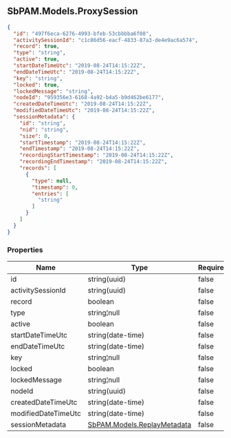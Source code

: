 
<h2 id="tocS_SbPAM.Models.ProxySession">SbPAM.Models.ProxySession</h2>

<a id="schemasbpam.models.proxysession"></a>
<a id="schema_SbPAM.Models.ProxySession"></a>
<a id="tocSsbpam.models.proxysession"></a>
<a id="tocssbpam.models.proxysession"></a>

```json
{
  "id": "497f6eca-6276-4993-bfeb-53cbbbba6f08",
  "activitySessionId": "c1c86d56-eacf-4833-87a3-de4e9ac6a574",
  "record": true,
  "type": "string",
  "active": true,
  "startDateTimeUtc": "2019-08-24T14:15:22Z",
  "endDateTimeUtc": "2019-08-24T14:15:22Z",
  "key": "string",
  "locked": true,
  "lockedMessage": "string",
  "nodeId": "959356e3-6168-4a92-b4a5-b9d462be6177",
  "createdDateTimeUtc": "2019-08-24T14:15:22Z",
  "modifiedDateTimeUtc": "2019-08-24T14:15:22Z",
  "sessionMetadata": {
    "id": "string",
    "nid": "string",
    "size": 0,
    "startTimestamp": "2019-08-24T14:15:22Z",
    "endTimestamp": "2019-08-24T14:15:22Z",
    "recordingStartTimestamp": "2019-08-24T14:15:22Z",
    "recordingEndTimestamp": "2019-08-24T14:15:22Z",
    "records": [
      {
        "type": null,
        "timestamp": 0,
        "entries": [
          "string"
        ]
      }
    ]
  }
}

```

### Properties

|Name|Type|Required|Restrictions|Description|
|---|---|---|---|---|
|id|string(uuid)|false|none|none|
|activitySessionId|string(uuid)|false|none|none|
|record|boolean|false|none|none|
|type|string¦null|false|none|none|
|active|boolean|false|none|none|
|startDateTimeUtc|string(date-time)|false|none|none|
|endDateTimeUtc|string(date-time)|false|none|none|
|key|string¦null|false|none|none|
|locked|boolean|false|none|none|
|lockedMessage|string¦null|false|none|none|
|nodeId|string(uuid)|false|none|none|
|createdDateTimeUtc|string(date-time)|false|none|none|
|modifiedDateTimeUtc|string(date-time)|false|none|none|
|sessionMetadata|[SbPAM.Models.ReplayMetadata](#schemasbpam.models.replaymetadata)|false|none|none|



